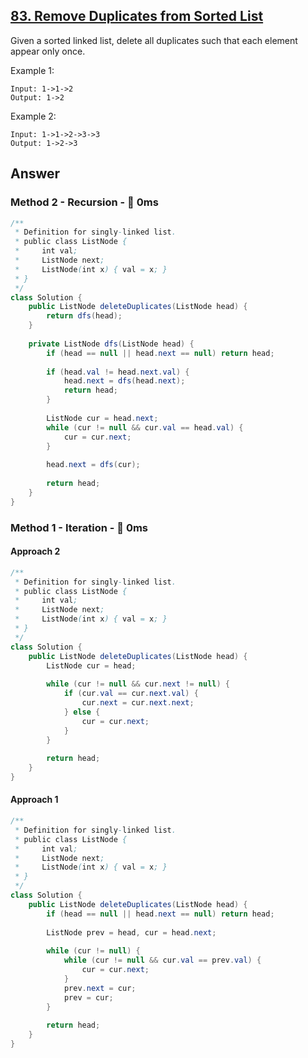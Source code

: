 ## [83. Remove Duplicates from Sorted List](https://leetcode.com/problems/remove-duplicates-from-sorted-list/)

Given a sorted linked list, delete all duplicates such that each element appear only once.

Example 1:
```
Input: 1->1->2
Output: 1->2
```
Example 2:
```
Input: 1->1->2->3->3
Output: 1->2->3
```
## Answer
### Method 2 - Recursion - :rocket: 0ms
```java
/**
 * Definition for singly-linked list.
 * public class ListNode {
 *     int val;
 *     ListNode next;
 *     ListNode(int x) { val = x; }
 * }
 */
class Solution {
    public ListNode deleteDuplicates(ListNode head) {
        return dfs(head);
    }
    
    private ListNode dfs(ListNode head) {
        if (head == null || head.next == null) return head;
        
        if (head.val != head.next.val) {
            head.next = dfs(head.next);
            return head;
        }
        
        ListNode cur = head.next;
        while (cur != null && cur.val == head.val) {
            cur = cur.next;
        }
        
        head.next = dfs(cur);
        
        return head;
    }
}
```
### Method 1 - Iteration - :rocket: 0ms
#### Approach 2
```java
/**
 * Definition for singly-linked list.
 * public class ListNode {
 *     int val;
 *     ListNode next;
 *     ListNode(int x) { val = x; }
 * }
 */
class Solution {
    public ListNode deleteDuplicates(ListNode head) {
        ListNode cur = head;
        
        while (cur != null && cur.next != null) {
            if (cur.val == cur.next.val) {
                cur.next = cur.next.next;
            } else {
                cur = cur.next;
            }
        }
        
        return head;
    }
}
```
#### Approach 1
```java
/**
 * Definition for singly-linked list.
 * public class ListNode {
 *     int val;
 *     ListNode next;
 *     ListNode(int x) { val = x; }
 * }
 */
class Solution {
    public ListNode deleteDuplicates(ListNode head) {
        if (head == null || head.next == null) return head;
        
        ListNode prev = head, cur = head.next;
        
        while (cur != null) {
            while (cur != null && cur.val == prev.val) {
                cur = cur.next;
            }
            prev.next = cur;
            prev = cur;
        }
        
        return head;
    }
}
```
